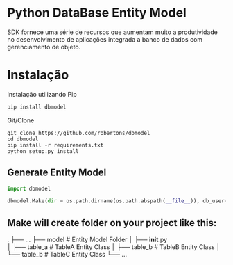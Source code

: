 
# Python DataBase Entity Model

SDK fornece uma série de recursos que aumentam muito a produtividade no desenvolvimento de aplicações integrada a banco de dados com gerenciamento de objeto.

# Instalação
Instalação utilizando Pip
```bash
pip install dbmodel
```
Git/Clone
```
git clone https://github.com/robertons/dbmodel
cd dbmodel
pip install -r requirements.txt
python setup.py install
```

## Generate Entity Model

```python
import dbmodel

dbmodel.Make(dir = os.path.dirname(os.path.abspath(__file__)), db_user="user", db_password="pass", db_host="host", db_port=3306, db_database="dbname")

```

## Make will create folder on your project like this:

.
├── ...
├── model                    # Entity Model Folder
│   ├── __init__.py          
│   ├── table_a              # TableA Entity Class
│   ├── table_b              # TableB Entity Class
│   └── table_b              # TableC Entity Class
└── ...
